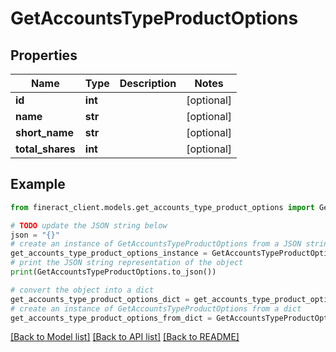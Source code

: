 # GetAccountsTypeProductOptions


## Properties

Name | Type | Description | Notes
------------ | ------------- | ------------- | -------------
**id** | **int** |  | [optional] 
**name** | **str** |  | [optional] 
**short_name** | **str** |  | [optional] 
**total_shares** | **int** |  | [optional] 

## Example

```python
from fineract_client.models.get_accounts_type_product_options import GetAccountsTypeProductOptions

# TODO update the JSON string below
json = "{}"
# create an instance of GetAccountsTypeProductOptions from a JSON string
get_accounts_type_product_options_instance = GetAccountsTypeProductOptions.from_json(json)
# print the JSON string representation of the object
print(GetAccountsTypeProductOptions.to_json())

# convert the object into a dict
get_accounts_type_product_options_dict = get_accounts_type_product_options_instance.to_dict()
# create an instance of GetAccountsTypeProductOptions from a dict
get_accounts_type_product_options_from_dict = GetAccountsTypeProductOptions.from_dict(get_accounts_type_product_options_dict)
```
[[Back to Model list]](../README.md#documentation-for-models) [[Back to API list]](../README.md#documentation-for-api-endpoints) [[Back to README]](../README.md)


